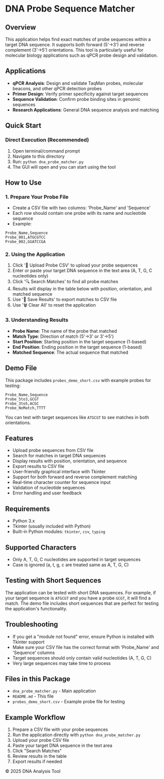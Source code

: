 # DNA Probe Sequence Matcher

## Overview
This application helps find exact matches of probe sequences within a target DNA sequence. It supports both forward (5'→3') and reverse complement (3'→5') orientations. This tool is particularly useful for molecular biology applications such as qPCR probe design and validation.

## Applications
- **qPCR Analysis**: Design and validate TaqMan probes, molecular beacons, and other qPCR detection probes
- **Primer Design**: Verify primer specificity against target sequences
- **Sequence Validation**: Confirm probe binding sites in genomic sequences
- **Research Applications**: General DNA sequence analysis and matching

## Quick Start

### Direct Execution (Recommended)
1. Open terminal/command prompt
2. Navigate to this directory
3. Run: `python dna_probe_matcher.py`
4. The GUI will open and you can start using the tool

## How to Use

### 1. Prepare Your Probe File
- Create a CSV file with two columns: 'Probe_Name' and 'Sequence'
- Each row should contain one probe with its name and nucleotide sequence
- Example:
```
Probe_Name,Sequence
Probe_001,ATGCGTCC
Probe_002,GGATCCGA
```

### 2. Using the Application
1. Click '📁 Upload Probe CSV' to upload your probe sequences
2. Enter or paste your target DNA sequence in the text area (A, T, G, C nucleotides only)
3. Click '🔍 Search Matches' to find all probe matches
4. Results will display in the table below with position, orientation, and matched sequence
5. Use '💾 Save Results' to export matches to CSV file
6. Use '🗑️ Clear All' to reset the application

### 3. Understanding Results
- **Probe Name**: The name of the probe that matched
- **Match Type**: Direction of match (5'→3' or 3'→5')
- **Start Position**: Starting position in the target sequence (1-based)
- **End Position**: Ending position in the target sequence (1-based)
- **Matched Sequence**: The actual sequence that matched

## Demo File
This package includes `probes_demo_short.csv` with example probes for testing:
```
Probe_Name,Sequence
Probe_5to3,GCGT
Probe_3to5,ACGC
Probe_NoMatch,TTTT
```
You can test with target sequences like `ATGCGT` to see matches in both orientations.

## Features
- Upload probe sequences from CSV file
- Search for matches in target DNA sequences
- Display results with position, orientation, and sequence
- Export results to CSV file
- User-friendly graphical interface with Tkinter
- Support for both forward and reverse complement matching
- Real-time character counter for sequence input
- Validation of nucleotide sequences
- Error handling and user feedback

## Requirements
- Python 3.x
- Tkinter (usually included with Python)
- Built-in Python modules: `tkinter`, `csv`, `typing`

## Supported Characters
- Only A, T, G, C nucleotides are supported in target sequences
- Case is ignored (a, t, g, c are treated same as A, T, G, C)

## Testing with Short Sequences
The application can be tested with short DNA sequences. For example, if your target sequence is `ATGCGT` and you have a probe `GCGT`, it will find a match. The demo file includes short sequences that are perfect for testing the application's functionality.

## Troubleshooting
- If you get a "module not found" error, ensure Python is installed with Tkinter support
- Make sure your CSV file has the correct format with 'Probe_Name' and 'Sequence' columns
- Target sequences should only contain valid nucleotides (A, T, G, C)
- Very large sequences may take time to process

## Files in this Package
- `dna_probe_matcher.py` - Main application
- `README.md` - This file
- `probes_demo_short.csv` - Example probe file for testing

## Example Workflow
1. Prepare a CSV file with your probe sequences
2. Run the application directly with `python dna_probe_matcher.py`
3. Upload your probe CSV file
4. Paste your target DNA sequence in the text area
5. Click "Search Matches"
6. Review results in the table
7. Export results if needed

© 2025 DNA Analysis Tool